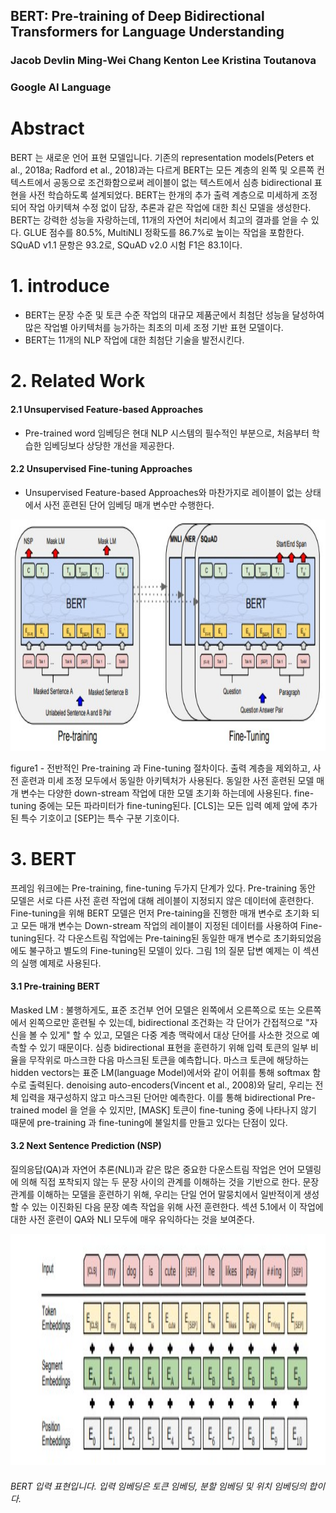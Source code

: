 ## BERT: Pre-training of Deep Bidirectional Transformers for Language Understanding


### Jacob Devlin Ming-Wei Chang Kenton Lee Kristina Toutanova
### Google AI Language

# Abstract

BERT 는 새로운 언어 표현 모델입니다. 기존의 representation models(Peters et al., 2018a; Radford et al., 2018)과는 다르게 BERT는 모든 계층의 왼쪽 및 오른쪽 컨텍스트에서 공동으로 조건화함으로써 레이블이 없는 텍스트에서 심층 bidirectional 표현을 사전 학습하도록 설계되었다. BERT는 한개의 추가 출력 계층으로 미세하게 조정되어 작업 아키텍쳐 수정 없이 답장, 추론과 같은 작업에 대한 최신 모델을 생성한다.
BERT는 강력한 성능을 자랑하는데, 11개의 자연어 처리에서 최고의 결과를 얻을 수 있다. GLUE 점수를 80.5%, MultiNLI 정확도를 86.7%로 높이는 작업을 포함한다. SQuAD v1.1 문항은 93.2로, SQuAD v2.0 시험 F1은 83.1이다.

# 1. introduce

- BERT는 문장 수준 및 토큰 수준 작업의 대규모 제품군에서 최첨단 성능을 달성하여 많은 작업별 아키텍처를 능가하는 최초의 미세 조정 기반 표현 모델이다.
- BERT는 11개의 NLP 작업에 대한 최첨단 기술을 발전시킨다.

# 2. Related Work

#### 2.1 Unsupervised Feature-based Approaches
- Pre-trained word 임베딩은 현대 NLP 시스템의 필수적인 부분으로, 처음부터 학습한 임베딩보다 상당한 개선을  제공한다.

#### 2.2 Unsupervised Fine-tuning Approaches
- Unsupervised Feature-based Approaches와 마찬가지로 레이블이 없는 상태에서 사전 훈련된 단어 임베딩 매개 변수만 수행한다.

<img src="img/figure1.jpg"  width="700" height="370">

figure1 -  전반적인 Pre-training 과 Fine-tuning 절차이다. 출력 계층을 제외하고, 사전 훈련과 미세 조정 모두에서 동일한 아키텍처가 사용된다.
동일한 사전 훈련된 모델 매개 변수는 다양한 down-stream 작업에 대한 모델 초기화 하는데에 사용된다. fine-tuning 중에는 모든 파라미터가 fine-tuning된다.
[CLS]는 모든 입력 예제 앞에 추가된 특수 기호이고 [SEP]는 특수 구분 기호이다.

# 3. BERT
 프레임 워크에는 Pre-training, fine-tuning 두가지 단계가 있다. Pre-training 동안 모델은 서로 다른 사전 훈련 작업에 대해 레이블이 지정되지 않은 데이터에
훈련한다. Fine-tuning을 위해 BERT 모델은 먼저 Pre-taining을 진행한 매개 변수로 초기화 되고 모든 매개 변수는 Down-stream 작업의 레이블이 지정된 데이터를 
사용하여 Fine-tuning된다. 각 다운스트림 작업에는 Pre-taining된 동일한 매개 변수로 초기화되었음에도 불구하고 별도의 Fine-tuning된 모델이 있다. 그림 1의 질문 답변 
예제는 이 섹션의 실행 예제로 사용된다.

#### 3.1 Pre-training BERT

Masked LM :  불행하게도, 표준 조건부 언어 모델은 왼쪽에서 오른쪽으로 또는 오른쪽에서 왼쪽으로만 훈련될 수 있는데, bidirectional 조건화는 각 단어가 간접적으로 "자신을 볼 수 있게" 할 수 있고,
모델은 다중 계층 맥락에서 대상 단어를 사소한 것으로 예측할 수 있기 때문이다. 심층 bidirectional 표현을 훈련하기 위해 입력 토큰의 일부 비율을 무작위로 마스크한 다음 마스크된 토큰을 예측합니다.
마스크 토큰에 해당하는 hidden vectors는 표준 LM(language Model)에서와 같이 어휘를 통해 softmax 함수로 출력된다. denoising auto-encoders(Vincent et al., 2008)와 달리, 우리는 전체 입력을 
재구성하지 않고 마스크된 단어만 예측한다.
 이를 통해 bidirectional Pre-trained model 을 얻을 수 있지만, [MASK] 토큰이 fine-tuning 중에 나타나지 않기 때문에 pre-training 과 fine-tuning에 불일치를 만들고 있다는 단점이 있다.

#### 3.2 Next Sentence Prediction (NSP)

질의응답(QA)과 자연어 추론(NLI)과 같은 많은 중요한 다운스트림 작업은 언어 모델링에 의해 직접 포착되지 않는 두 문장 사이의 관계를 이해하는 것을 기반으로 한다.
문장 관계를 이해하는 모델을 훈련하기 위해, 우리는 단일 언어 말뭉치에서 일반적이게 생성할 수 있는 이진화된 다음 문장 예측 작업을 위해 사전 훈련한다.
섹션 5.1에서 이 작업에 대한 사전 훈련이 QA와 NLI 모두에 매우 유익하다는 것을 보여준다.

<img src="img/그림2.jpg"  width="700" height="370">

###### BERT 입력 표현입니다. 입력 임베딩은 토큰 임베딩, 분할 임베딩 및 위치 임베딩의 합이다.








